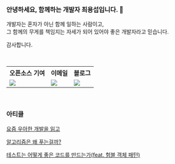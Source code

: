 ### 안녕하세요, 함께하는 개발자 최용섭입니다. 🙂

개발자는 혼자가 아닌 함께 일하는 사람이고,  
그 함께의 무게를 책임지는 자세가 되어 있어야 좋은 개발자라고 믿습니다.

감사합니다.

<br>

<table>
  <tr>
    <th color:white;">오픈소스 기여</th>
    <th color:white;">이메일</th>
    <th color:white;">블로그</th>
  </tr>
  <tr>
    <td>
      <a href="https://github.com/mdn/translated-content/pull/28901">
        <img src="https://img.shields.io/badge/Selection-404d59?style=for-the-badge&logo=mdnwebdocs&logoColor=white" />
      </a>
    </td>
    <td>
      <a href="mailto:whatsoap0.dev@gmail.com">
        <img src="https://img.shields.io/badge/gmail-%23404d59.svg?style=for-the-badge&logo=gmail&logoColor=%#EA4335" />
      </a>
    </td>
    <td>
      <a href="https://www.choiov-blog.site">
        <img src="https://img.shields.io/badge/blog-%23404d59.svg?style=for-the-badge&logo=astro&logoColor=%#BC52EE" />
      </a>
    </td>
  </tr>
</table>

<br>

### 아티클

[요즘 우아한 개발을 읽고](https://www.choiov-blog.site/books/how-woowahan-develops-today/)  

[알고리즘은 왜 푸는걸까?](https://www.choiov-blog.site/posts/why-solve-algorithms/)

[테스트는 어떻게 좋은 코드를 만드는가(feat. 험블 객체 패턴)](https://www.choiov-blog.site/posts/humble-object-pattern/)
